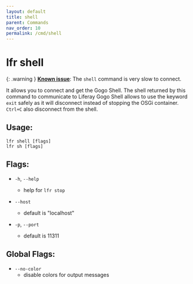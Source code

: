 ```yaml
---
layout: default
title: shell
parent: Commands
nav_order: 10
permalink: /cmd/shell
---
```


# lfr shell

{: .warning }
**[Known issue](https://github.com/lgdd/lfr-cli/issues/3)**: The `shell` command is very slow to connect.

It allows you to connect and get the Gogo Shell. The shell returned by this command to communicate to Liferay Gogo Shell allows to use the keyword `exit` safely as it will disconnect instead of stopping the OSGi container. `Ctrl+C` also disconnect from the shell.

## Usage:
```shell
lfr shell [flags]
lfr sh [flags]
```

## Flags:
- `-h`, `--help`
  - help for `lfr stop`

- `--host`
  - default is "localhost"
- `-p`, `--port`
  -  default is 11311
## Global Flags:
- `--no-color`
  - disable colors for output messages
